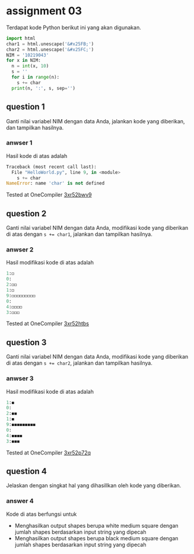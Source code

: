 # assignment 03
Terdapat kode Python berikut ini yang akan digunakan.
```python
import html
char1 = html.unescape('&#x25FB;')
char2 = html.unescape('&#x25FC;')
NIM = '10219043'
for x in NIM:
  n = int(x, 10)
  s = ''
  for i in range(n):
    s += char
  print(n, ':', s, sep='')
```

## question 1
Ganti nilai variabel NIM dengan data Anda, jalankan kode yang diberikan, dan tampilkan hasilnya.

### anwser 1
Hasil kode di atas adalah
```python
Traceback (most recent call last):
  File "HelloWorld.py", line 9, in <module>
    s += char
NameError: name 'char' is not defined
```
Tested at OneCompiler [3xr52bwv9](https://onecompiler.com/python/3xr52bwv9)

## question 2
Ganti nilai variabel NIM dengan data Anda, modifikasi kode yang diberikan di atas dengan `s += char1`, jalankan dan tampilkan hasilnya.

### anwser 2
Hasil modifikasi kode di atas adalah
```python
1:◻
0:
2:◻◻
1:◻
9:◻◻◻◻◻◻◻◻◻
0:
4:◻◻◻◻
3:◻◻◻
```
Tested at OneCompiler [3xr52htbs](https://onecompiler.com/python/3xr52htbs)

## question 3
Ganti nilai variabel NIM dengan data Anda, modifikasi kode yang diberikan di atas dengan `s += char2`, jalankan dan tampilkan hasilnya.

### anwser 3
Hasil modifikasi kode di atas adalah
```python
1:◼
0:
2:◼◼
1:◼
9:◼◼◼◼◼◼◼◼◼
0:
4:◼◼◼◼
3:◼◼◼
```
Tested at OneCompiler [3xr52p72q](https://onecompiler.com/python/3xr52p72q)

## question 4
Jelaskan dengan singkat hal yang dihasillkan oleh kode yang diberikan.

### answer 4
Kode di atas berfungsi untuk
+ Menghasilkan output shapes berupa white medium square dengan jumlah shapes berdasarkan input string yang dipecah
+ Menghasilkan output shapes berupa black medium square dengan jumlah shapes berdasarkan input string yang dipecah

